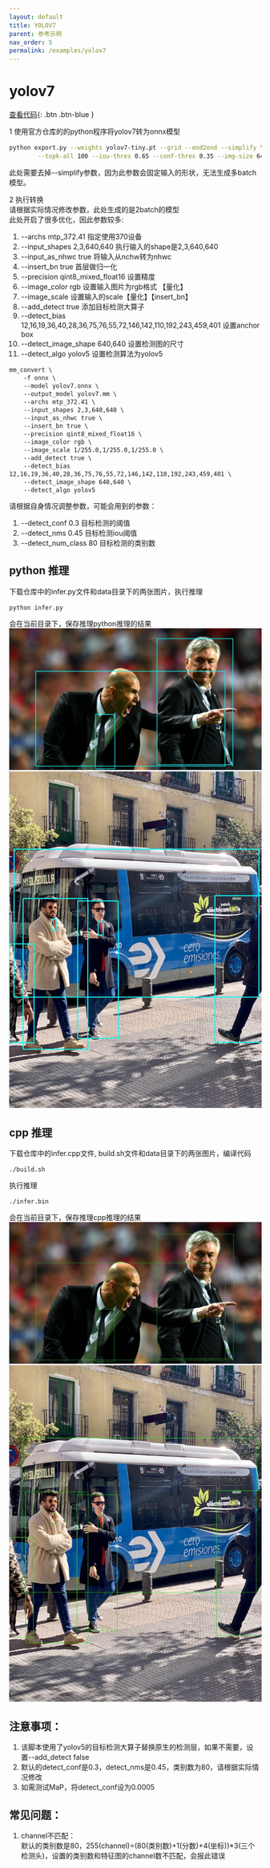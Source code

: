 ```yaml
---
layout: default
title: YOLOV7
parent: 参考示例
nav_order: 5
permalink: /examples/yolov7
---
```


# yolov7

[查看代码](https://github.com/dx111/mm_convert/tree/main/examples/onnx_yolov7){: .btn .btn-blue }

1 使用官方仓库的的python程序将yolov7转为onnx模型        
```bash
python export.py --weights yolov7-tiny.pt --grid --end2end --simplify \
        --topk-all 100 --iou-thres 0.65 --conf-thres 0.35 --img-size 640 640 --max-wh 640
```
此处需要去掉--simplify参数，因为此参数会固定输入的形状，无法生成多batch模型。

2 执行转换     
请根据实际情况修改参数，此处生成的是2batch的模型     
此处开启了很多优化，因此参数较多:
1. --archs mtp_372.41    指定使用370设备
2. --input_shapes 2,3,640,640    执行输入的shape是2,3,640,640
3. --input_as_nhwc true   将输入从nchw转为nhwc
4. --insert_bn true 首层做归一化
5. --precision qint8_mixed_float16 设置精度
6. --image_color rgb 设置输入图片为rgb格式 【量化】
7. --image_scale 设置输入的scale【量化】【insert_bn】
8. --add_detect true 添加目标检测大算子
9. --detect_bias 12,16,19,36,40,28,36,75,76,55,72,146,142,110,192,243,459,401 设置anchor box
10. --detect_image_shape 640,640 设置检测图的尺寸
11. --detect_algo yolov5 设置检测算法为yolov5
```
mm_convert \
    -f onnx \
    --model yolov7.onnx \
    --output_model yolov7.mm \
    --archs mtp_372.41 \
    --input_shapes 2,3,640,640 \
    --input_as_nhwc true \
    --insert_bn true \
    --precision qint8_mixed_float16 \
    --image_color rgb \
    --image_scale 1/255.0,1/255.0,1/255.0 \
    --add_detect true \
    --detect_bias 12,16,19,36,40,28,36,75,76,55,72,146,142,110,192,243,459,401 \
    --detect_image_shape 640,640 \
    --detect_algo yolov5
```
请根据自身情况调整参数，可能会用到的参数： 
1. --detect_conf 0.3 目标检测的阈值
2. --detect_nms 0.45 目标检测iou阈值
3. --detect_num_class 80 目标检测的类别数

## python 推理
下载仓库中的infer.py文件和data目录下的两张图片，执行推理
```
python infer.py
```
会在当前目录下，保存推理python推理的结果
![python推理结果1](python_result_0.jpg)
![python推理结果2](python_result_1.jpg)

## cpp 推理
下载仓库中的infer.cpp文件, build.sh文件和data目录下的两张图片，编译代码
```
./build.sh
```
执行推理
```
./infer.bin
```
会在当前目录下，保存推理cpp推理的结果
![cpp推理结果1](cpp_res_0.jpg)
![cpp推理结果2](cpp_res_1.jpg)

## 注意事项：
1. 该脚本使用了yolov5的目标检测大算子替换原生的检测层，如果不需要，设置--add_detect false
2. 默认的detect_conf是0.3，detect_nms是0.45，类别数为80，请根据实际情况修改
3. 如需测试MaP，将detect_conf设为0.0005

## 常见问题：
1. channel不匹配：      
默认的类别数是80，255(channel)=(80(类别数)+1(分数)+4(坐标))*3(三个检测头)，设置的类别数和特征图的channel数不匹配，会报此错误
